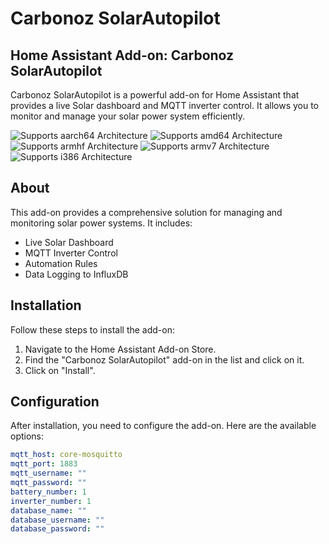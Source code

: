 # Carbonoz SolarAutopilot

## Home Assistant Add-on: Carbonoz SolarAutopilot

Carbonoz SolarAutopilot is a powerful add-on for Home Assistant that provides a live Solar dashboard and MQTT inverter control. It allows you to monitor and manage your solar power system efficiently.

![Supports aarch64 Architecture][aarch64-shield]
![Supports amd64 Architecture][amd64-shield]
![Supports armhf Architecture][armhf-shield]
![Supports armv7 Architecture][armv7-shield]
![Supports i386 Architecture][i386-shield]

[aarch64-shield]: https://img.shields.io/badge/aarch64-yes-green.svg
[amd64-shield]: https://img.shields.io/badge/amd64-yes-green.svg
[armhf-shield]: https://img.shields.io/badge/armhf-yes-green.svg
[armv7-shield]: https://img.shields.io/badge/armv7-yes-green.svg
[i386-shield]: https://img.shields.io/badge/i386-yes-green.svg

## About

This add-on provides a comprehensive solution for managing and monitoring solar power systems. It includes:

- Live Solar Dashboard
- MQTT Inverter Control
- Automation Rules
- Data Logging to InfluxDB

## Installation

Follow these steps to install the add-on:

1. Navigate to the Home Assistant Add-on Store.
2. Find the "Carbonoz SolarAutopilot" add-on in the list and click on it.
3. Click on "Install".

## Configuration

After installation, you need to configure the add-on. Here are the available options:

```yaml
mqtt_host: core-mosquitto
mqtt_port: 1883
mqtt_username: ""
mqtt_password: ""
battery_number: 1
inverter_number: 1
database_name: ""
database_username: ""
database_password: ""
